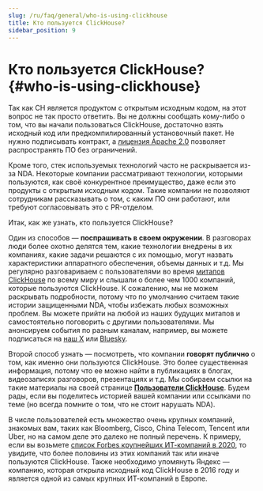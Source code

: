 ```yaml
---
slug: /ru/faq/general/who-is-using-clickhouse
title: Кто пользуется ClickHouse?
sidebar_position: 9
---
```


# Кто пользуется ClickHouse? {#who-is-using-clickhouse}

Так как CH является продуктом с открытым исходным кодом, на этот вопрос не так просто ответить. Вы не должны сообщать кому-либо о том, что вы начали пользоваться ClickHouse, достаточно взять исходный код или предкомпилированный установочный пакет. Не нужно подписывать контракт, а [лицензия Apache 2.0](https://github.com/ClickHouse/ClickHouse/blob/master/LICENSE) позволяет распространять ПО без ограничений.

Кроме того, стек используемых технологий часто не раскрывается из-за NDA. Некоторые компании рассматривают технологии, которыми пользуются, как своё конкурентное преимущество, даже если это продукты с открытым исходным кодом. Такие компании не позволяют сотрудникам рассказывать о том, с каким ПО они работают, или требуют согласовывать это с PR-отделом.

Итак, как же узнать, кто пользуется ClickHouse?

Один из способов — **поспрашивать в своем окружении**. В разговорах люди более охотно делятся тем, какие технологии внедрены в их компаниях, какие задачи решаются с их помощью, могут назвать характеристики аппаратного обеспечения, объемы данных и т.д. Мы регулярно разговариваем с пользователями во время [митапов ClickHouse](https://www.youtube.com/channel/UChtmrD-dsdpspr42P_PyRAw/playlists) по всему миру и слышали о более чем 1000 компаний, которые пользуются ClickHouse. К сожалению, мы не можем раскрывать подробности, потому что по умолчанию считаем такие истории защищенными NDA, чтобы избежать любых возможных проблем. Вы можете прийти на любой из наших будущих митапов и самостоятельно поговорить с другими пользователями. Мы анонсируем события по разным каналам, например, вы можете подписаться на [наш X](http://x.com/ClickHouseDB/) или [Bluesky](https://bsky.app/profile/clickhouse.com).

Второй способ узнать — посмотреть, что компании **говорят публично** о том, как именно они пользуются ClickHouse. Это более существенная информация, потому что ее можно найти в публикациях в блогах, видеозаписях разговоров, презентациях и т.д. Мы собираем ссылки на такие материалы на своей странице **[Пользователи ClickHouse](/introduction/adopters/)**. Будем рады, если вы поделитесь историей вашей компании или ссылками по теме (но всегда помните о том, что не стоит нарушать NDA).

В числе пользователей есть множество очень крупных компаний, знакомых вам, таких как Bloomberg, Cisco, China Telecom, Tencent или Uber, но на самом деле это далеко не полный перечень. К примеру, если вы возьмете [список Forbes крупнейших ИТ-компаний в 2020](https://www.forbes.com/sites/hanktucker/2020/05/13/worlds-largest-technology-companies-2020-apple-stays-on-top-zoom-and-uber-debut/), то увидите, что более половины из этих компаний так или иначе пользуются ClickHouse. Также необходимо упомянуть Яндекс — компанию, которая открыла исходный код ClickHouse в 2016 году и является одной из самых крупных ИТ-компаний в Европе.
